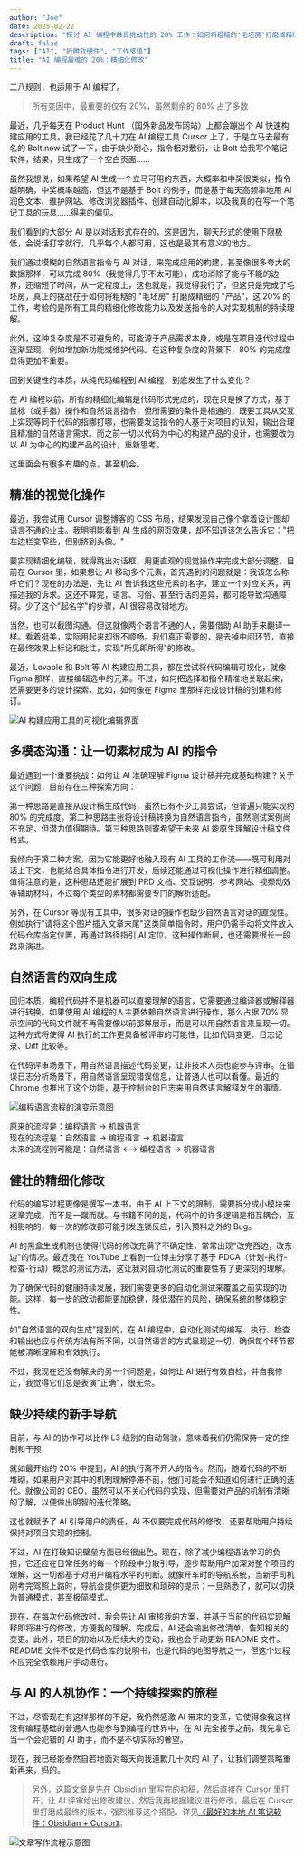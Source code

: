 ```yaml
---
author: "Joe"
date: 2025-02-22
description: "探讨 AI 编程中最具挑战性的 20% 工作：如何将粗糙的'毛坯房'打磨成精细的'产品'，以及在这个过程中的关键考验和未来展望"
draft: false
tags: ["AI", "折腾软硬件", "工作感悟"]
title: "AI 编程最难的 20%：精细化修改"
---
```


二八规则，也适用于 AI 编程了。

> 所有变因中，最重要的仅有 20%，虽然剩余的 80% 占了多数

最近，几乎每天在 Product Hunt （国外新品发布网站）上都会蹦出个 AI 快速构建应用的工具。我已经花了几十刀在 AI 编程工具 Cursor 上了，于是立马去最有名的 Bolt.new 试了一下，由于缺少耐心，指令相对敷衍，让 Bolt 给我写个笔记软件，结果，只生成了一个空白页面……

虽然我想说，如果希望 AI 生成一个立马可用的东西，大概率和中奖很类似，指令越明确，中奖概率越高，但这不是基于 Bolt 的例子，而是基于每天高频率地用 AI 润色文本、维护网站、修改浏览器插件、创建自动化脚本，以及我真的在写一个笔记工具的玩具……得来的偏见。

我们看到的大部分 AI 是以对话形式存在的，这是因为，聊天形式的使用下限极低，会说话打字就行，几乎每个人都可用，这也是最其有意义的地方。

我们通过模糊的自然语言指令与 AI 对话，来完成应用的构建，甚至像很多夸大的数据那样，可以完成 80%（我觉得几乎不太可能），成功消除了能与不能的边界，还缩短了时间，从一定程度上，这也就是，我觉得我行了，但这只是完成了毛坯房，真正的挑战在于如何将粗糙的 "毛坯房" 打磨成精细的 "产品"，这 20% 的工作，考验的是所有工具的精细化修改能力以及发送指令的人对实现机制的持续理解。

此外，这种复杂度是不可避免的，可能源于产品需求本身，或是在项目迭代过程中逐渐显现，例如增加新功能或维护代码。在这种复杂度的背景下，80% 的完成度显得更加不重要。

回到关键性的本质，从纯代码编程到 AI 编程，到底发生了什么变化？

在 AI 编程以前，所有的精细化编辑是代码形式完成的，现在只是换了方式，基于鼠标（或手指）操作和自然语言指令，但所需要的条件是相通的，既要工具从交互上实现等同于代码的指哪打哪，也需要发送指令的人基于对项目的认知，输出合理且精准的自然语言需求。而之前一切以代码为中心的构建产品的设计，也需要改为以 AI 为中心的构建产品的设计，重新思考。

这里面会有很多有趣的点，甚至机会。

## 精准的视觉化操作

最近，我尝试用 Cursor 调整博客的 CSS 布局，结果发现自己像个拿着设计图却语言不通的业主。我明明能看到 AI 生成的网页效果，却不知道该怎么告诉它："把左边栏变窄些，但别挤到头像。"

要实现精细化编辑，就得跳出对话框，用更直观的视觉操作来完成大部分调整。目前在 Cursor 里，如果想让 AI 移动多个元素，首先遇到的问题就是：我该怎么称呼它们？现在的办法是，先让 AI 告诉我这些元素的名字，建立一个对应关系，再描述我的诉求。这还不算完，语言、习俗、甚至行话的差异，都可能导致沟通障碍。少了这个"起名字"的步骤，AI 很容易改错地方。

当然，也可以截图沟通。但这就像两个语言不通的人，需要借助 AI 助手来翻译一样。看着挺美，实际用起来却很不顺畅。我们真正需要的，是去掉中间环节，直接在最终效果上标记和批注，实现"所见即所得"的修改。

最近，Lovable 和 Bolt 等 AI 构建应用工具，都在尝试将代码编辑可视化，就像 Figma 那样，直接编辑选中的元素。不过，如何把选择和指令精准地关联起来，还需要更多的设计探索，比如，如何像在 Figma 里那样完成设计稿的创建和修订。

![AI 构建应用工具的可视化编辑界面](/images/posts/ai-programming-the-hardest-20-percent/visual-editing-interface.webp)

## 多模态沟通：让一切素材成为 AI 的指令

最近遇到一个重要挑战：如何让 AI 准确理解 Figma 设计稿并完成基础构建？关于这个问题，目前存在三种探索方向：

第一种思路是直接从设计稿生成代码，虽然已有不少工具尝试，但普遍只能实现约 80% 的完成度。第二种思路主张将设计稿转换为自然语言指令，虽然测试案例尚不充足，但潜力值得期待。第三种思路则寄希望于未来 AI 能原生理解设计稿文件格式。

我倾向于第二种方案，因为它能更好地融入现有 AI 工具的工作流——既可利用对话上下文，也能结合具体指令进行开发，后续还能通过可视化操作进行精细调整。值得注意的是，这种思路还能扩展到 PRD 文档、交互说明、参考网站、视频动效等辅助材料，不过每个类型的素材都需要专门的解析适配。

另外，在 Cursor 等现有工具中，很多对话的操作也缺少自然语言对话的直观性。例如执行"请将这个图片插入文章末尾"这类简单指令时，用户仍需手动将文件放入代码仓库指定位置，再通过路径指引 AI 定位。这种操作断层，也还需要很长一段路来演进。

## 自然语言的双向生成

回归本质，编程代码并不是机器可以直接理解的语言，它需要通过编译器或解释器进行转换。如果使用 AI 编程的人主要依赖自然语言进行操作，那么占据 70% 显示空间的代码文件就不再需要像以前那样展示，而是可以用自然语言来呈现一切。这种方式将使得 AI 执行的工作更具备被评审的可能性，比如代码变更、日志记录、Diff 比较等。

在代码评审场景下，用自然语言描述代码变更，让非技术人员也能参与评审。在错误日志分析场景下，用自然语言呈现错误信息，让普通人也可以看懂。最近的 Chrome 也推出了这个功能，基于控制台的日志来用自然语言解释发生的事情。

![编程语言流程的演变示意图](/images/posts/ai-programming-the-hardest-20-percent/programming-language-evolution.webp)

原来的流程是：编程语言 → 机器语言  
现在的流程是：自然语言 → 编程语言 → 机器语言  
未来的流程则可能是：自然语言 ←→ 编程语言 → 机器语言

## 健壮的精细化修改

代码的编写过程更像是撰写一本书，由于 AI 上下文的限制，需要拆分成小模块来逐章完成，而不是一蹴而就。与书籍不同的是，代码中的许多逻辑是相互耦合，互相影响的，每一次的修改都可能引发连锁反应，引入预料之外的 Bug。

AI 的黑盒生成机制也使得代码的修改充满了不确定性，常常出现"改完西边，改东边"的情况。最近我在 YouTube 上看到一位博主分享了基于 PDCA（计划-执行-检查-行动）概念的测试方法，这让我对自动化测试的重要性有了更深刻的理解。

为了确保代码的健康持续发展，我们需要更多的自动化测试来覆盖之前实现的功能。这样，每一步的改动都能更加稳健，降低潜在的风险，确保系统的整体稳定性。

如"自然语言的双向生成"提到的，在 AI 编程中，自动化测试的编写、执行、检查和输出也应与传统方法有所不同，以自然语言的方式呈现这一切，确保每个环节都能被清晰理解和有效执行。

不过，我现在还没有解决的另一个问题是，如何让 AI 进行有效自检，并自我修正，我觉得它们总是表演"正确"，很无奈。

## 缺少持续的新手导航

目前，与 AI 的协作可以比作 L3 级别的自动驾驶，意味着我们仍需保持一定的控制和干预

就如最开始的 20% 中提到，AI 的执行离不开人的指令。然而，随着代码的不断堆砌，如果用户对其中的机制理解停滞不前，他们可能会不知道如何进行正确的迭代。就像公司的 CEO，虽然可以不关心代码的实现，但需要对产品的机制有清晰的了解，以便做出明智的迭代策略。

这也就赋予了 AI 引导用户的责任，AI 不仅要完成代码的修改，还要帮助用户持续保持对项目实现的控制。

不过，AI 在打破知识壁垒方面已经很出色。现在，除了减少编程语法学习的负担，它还应在日常任务的每一个阶段中分散引导，逐步帮助用户加深对整个项目的理解，这一切都基于对用户编程水平的判断。就像开车时的导航系统，当新手司机刚考完驾照上路时，导航会提供更为细致和琐碎的提示；一旦熟悉了，就可以切换为普通模式，甚至极简模式。

现在，在每次代码修改时，我会先让 AI 审核我的方案，并基于当前的代码实现解释即将进行的修改，方便我的理解。完成后，AI 还会输出修改清单，告知相关的变更。此外，项目的初始以及后续大的变动，我也会手动更新 README 文件。README 文件不仅是代码仓库的说明书，也是代码的地图导航之一，但这个过程不应完全依赖用户手动进行。

## 与 AI 的人机协作：一个持续探索的旅程

不过，尽管现在有这样那样的不足，我仍然感激 AI 带来的变革，它使得像我这样没有编程基础的普通人也能参与到编程的世界中，在 AI 完全接手之前，我先拿它当一个会犯错的 AI 助手，而不是不切实际的奢望。

现在，我已经能泰然自若地面对每天向我道歉几十次的 AI 了，让我们调整策略重新再来，妈的。

> 另外，这篇文章是先在 Obsidian 里写完的初稿，然后直接在 Cursor 里打开，让 AI 评审给出修改建议，然后我再根据建议进行修改，最后在 Cursor 里打磨成最终的版本，强烈推荐这个搭配。详见[《最好的本地 AI 笔记软件：Obsidian + Cursor》](/posts/best-local-ai-note-taking-tools)。

![文章写作流程示意图](/images/posts/ai-programming-the-hardest-20-percent/writing-process.webp) 
